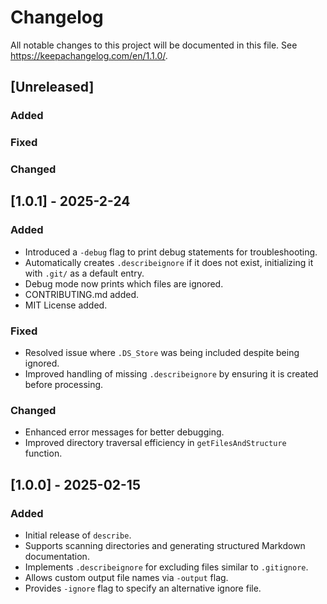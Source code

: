 # Changelog

All notable changes to this project will be documented in this file. See https://keepachangelog.com/en/1.1.0/.

## [Unreleased]
### Added

### Fixed

### Changed

## [1.0.1] - 2025-2-24
### Added
- Introduced a `-debug` flag to print debug statements for troubleshooting.
- Automatically creates `.describeignore` if it does not exist, initializing it with `.git/` as a default entry.
- Debug mode now prints which files are ignored.
- CONTRIBUTING.md added.
- MIT License added.

### Fixed
- Resolved issue where `.DS_Store` was being included despite being ignored.
- Improved handling of missing `.describeignore` by ensuring it is created before processing.

### Changed
- Enhanced error messages for better debugging.
- Improved directory traversal efficiency in `getFilesAndStructure` function.

## [1.0.0] - 2025-02-15
### Added
- Initial release of `describe`.
- Supports scanning directories and generating structured Markdown documentation.
- Implements `.describeignore` for excluding files similar to `.gitignore`.
- Allows custom output file names via `-output` flag.
- Provides `-ignore` flag to specify an alternative ignore file.

